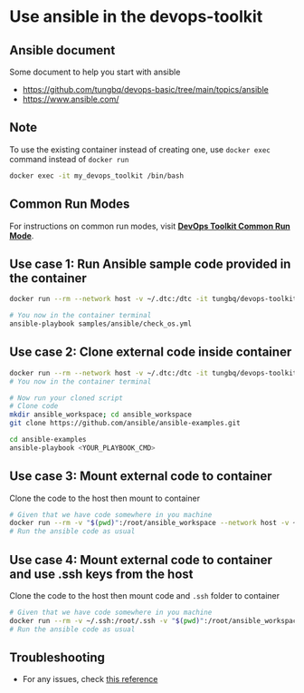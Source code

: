# Use ansible in the devops-toolkit

## Ansible document

Some document to help you start with ansible

- <https://github.com/tungbq/devops-basic/tree/main/topics/ansible>
- <https://www.ansible.com/>

## Note

To use the existing container instead of creating one, use `docker exec` command instead of `docker run`

```bash
docker exec -it my_devops_toolkit /bin/bash
```

## Common Run Modes

For instructions on common run modes, visit [**DevOps Toolkit Common Run Mode**](../usage/run_mode.md).

## Use case 1: Run Ansible sample code provided in the container

```bash
docker run --rm --network host -v ~/.dtc:/dtc -it tungbq/devops-toolkit:latest

# You now in the container terminal
ansible-playbook samples/ansible/check_os.yml
```

## Use case 2: Clone external code inside container

```bash
docker run --rm --network host -v ~/.dtc:/dtc -it tungbq/devops-toolkit:latest
# You now in the container terminal

# Now run your cloned script
# Clone code
mkdir ansible_workspace; cd ansible_workspace
git clone https://github.com/ansible/ansible-examples.git

cd ansible-examples
ansible-playbook <YOUR_PLAYBOOK_CMD>
```

## Use case 3: Mount external code to container

Clone the code to the host then mount to container

```bash
# Given that we have code somewhere in you machine
docker run --rm -v "$(pwd)":/root/ansible_workspace --network host -v ~/.dtc:/dtc -it tungbq/devops-toolkit:latest
# Run the ansible code as usual
```

## Use case 4: Mount external code to container and use .ssh keys from the host

Clone the code to the host then mount code and `.ssh` folder to container

```bash
# Given that we have code somewhere in you machine
docker run --rm -v ~/.ssh:/root/.ssh -v "$(pwd)":/root/ansible_workspace --network host -v ~/.dtc:/dtc -it tungbq/devops-toolkit:latest
# Run the ansible code as usual
```

## Troubleshooting

- For any issues, check [this reference](../troubleshooting/TROUBLESHOOTING.md)
